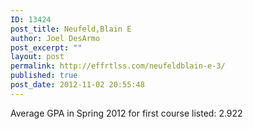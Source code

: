 ```yaml
---
ID: 13424
post_title: Neufeld,Blain E
author: Joel DesArmo
post_excerpt: ""
layout: post
permalink: http://effrtlss.com/neufeldblain-e-3/
published: true
post_date: 2012-11-02 20:55:48
---
```

<p>Average GPA in Spring 2012 for first course listed: 2.922</p>
